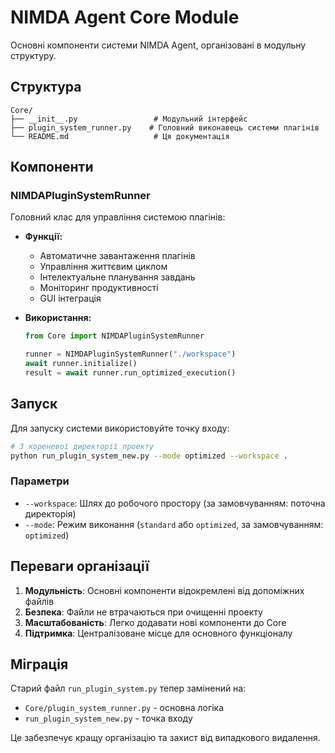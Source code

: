 # NIMDA Agent Core Module

Основні компоненти системи NIMDA Agent, організовані в модульну структуру.

## Структура

```
Core/
├── __init__.py                 # Модульний інтерфейс
├── plugin_system_runner.py    # Головний виконавець системи плагінів
└── README.md                   # Ця документація
```

## Компоненти

### NIMDAPluginSystemRunner

Головний клас для управління системою плагінів:

- **Функції:**
  - Автоматичне завантаження плагінів
  - Управління життєвим циклом
  - Інтелектуальне планування завдань
  - Моніторинг продуктивності
  - GUI інтеграція

- **Використання:**
  ```python
  from Core import NIMDAPluginSystemRunner
  
  runner = NIMDAPluginSystemRunner("./workspace")
  await runner.initialize()
  result = await runner.run_optimized_execution()
  ```

## Запуск

Для запуску системи використовуйте точку входу:

```bash
# З кореневої директорії проекту
python run_plugin_system_new.py --mode optimized --workspace .
```

### Параметри

- `--workspace`: Шлях до робочого простору (за замовчуванням: поточна директорія)
- `--mode`: Режим виконання (`standard` або `optimized`, за замовчуванням: `optimized`)

## Переваги організації

1. **Модульність**: Основні компоненти відокремлені від допоміжних файлів
2. **Безпека**: Файли не втрачаються при очищенні проекту
3. **Масштабованість**: Легко додавати нові компоненти до Core
4. **Підтримка**: Централізоване місце для основного функціоналу

## Міграція

Старий файл `run_plugin_system.py` тепер замінений на:
- `Core/plugin_system_runner.py` - основна логіка
- `run_plugin_system_new.py` - точка входу

Це забезпечує кращу організацію та захист від випадкового видалення.

